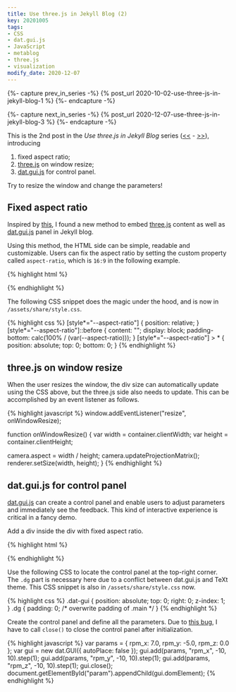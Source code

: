 ```yaml
---
title: Use three.js in Jekyll Blog (2)
key: 20201005
tags:
- CSS
- dat.gui.js
- JavaScript
- metablog
- three.js
- visualization
modify_date: 2020-12-07
---
```


{%- capture prev_in_series -%}
  {% post_url 2020-10-02-use-three-js-in-jekyll-blog-1 %}
{%- endcapture -%}

{%- capture next_in_series -%}
  {% post_url 2020-12-07-use-three-js-in-jekyll-blog-3 %}
{%- endcapture -%}



This is the 2nd post in the _Use three.js in Jekyll Blog_ series ([<<]({{prev_in_series}}) - [>>]({{next_in_series}})), introducing
1. fixed aspect ratio;
2. [three.js](https://github.com/mrdoob/three.js/) on window resize;
3. [dat.gui.js](https://github.com/dataarts/dat.gui) for control panel.



<!--more-->



<!-- Spinning Cube Demo -->
<div id="cube" style="--aspect-ratio:16/9;">
  <div id="param" class="dat-gui">
  </div>
</div>

Try to resize the window and change the parameters!



## Fixed aspect ratio

Inspired by [this](https://css-tricks.com/aspect-ratio-boxes/#using-custom-properties), I found a new method to embed [three.js](https://github.com/mrdoob/three.js/) content as well as [dat.gui.js](https://github.com/dataarts/dat.gui) panel in Jekyll blog.

Using this method, the HTML side can be simple, readable and customizable. Users can fix the aspect ratio by setting the custom property called `aspect-ratio`, which is `16:9` in the following example.

{% highlight html %}
<div id="cube" style="--aspect-ratio:16/9;">
</div>
{% endhighlight %}

The following CSS snippet does the magic under the hood, and is now in `/assets/share/style.css`.

{% highlight css %}
[style*="--aspect-ratio"] {
  position: relative;
}
[style*="--aspect-ratio"]::before {
  content: "";
  display: block;
  padding-bottom: calc(100% / (var(--aspect-ratio)));
}
[style*="--aspect-ratio"] > * {
  position: absolute;
  top: 0;
  bottom: 0;
}
{% endhighlight %}



## three.js on window resize

When the user resizes the window, the div size can automatically update using the CSS above, but the three.js side also needs to update. This can be accomplished by an event listener as follows.

{% highlight javascript %}
window.addEventListener("resize", onWindowResize);

function onWindowResize() {
  var width = container.clientWidth;
  var height = container.clientHeight;

  camera.aspect = width / height;
  camera.updateProjectionMatrix();
  renderer.setSize(width, height);
}
{% endhighlight %}



## dat.gui.js for control panel

[dat.gui.js](https://github.com/dataarts/dat.gui) can create a control panel and enable users to adjust parameters and immediately see the feedback. This kind of interactive experience is critical in a fancy demo.

Add a div inside the div with fixed aspect ratio.

{% highlight html %}
<div id="cube" style="--aspect-ratio:16/9;">
  <div id="param" class="dat-gui">
  </div>
</div>
{% endhighlight %}

Use the following CSS to locate the control panel at the top-right corner. The `.dg` part is necessary here due to a conflict between dat.gui.js and TeXt theme. This CSS snippet is also in `/assets/share/style.css` now.

{% highlight css %}
.dat-gui {
  position: absolute;
  top: 0;
  right: 0;
  z-index: 1;
}
.dg {
  padding: 0; /* overwrite padding of .main */
}
{% endhighlight %}

Create the control panel and define all the parameters. Due to [this bug](https://github.com/dataarts/dat.gui/issues/261), I have to call `close()` to close the control panel after initialization.

{% highlight javascript %}
var params = { rpm_x: 7.0, rpm_y: -5.0, rpm_z: 0.0 };
var gui = new dat.GUI({ autoPlace: false });
gui.add(params, "rpm_x", -10, 10).step(1);
gui.add(params, "rpm_y", -10, 10).step(1);
gui.add(params, "rpm_z", -10, 10).step(1);
gui.close();
document.getElementById("param").appendChild(gui.domElement);
{% endhighlight %}



<!-- code -->
<script src="https://cdnjs.cloudflare.com/ajax/libs/three.js/r121/three.min.js"></script>
<script src="https://cdnjs.cloudflare.com/ajax/libs/dat-gui/0.7.7/dat.gui.min.js"></script>
<link rel="stylesheet" href="/assets/share/style.css">
<script src='/assets/20201005/cube.js'></script>
